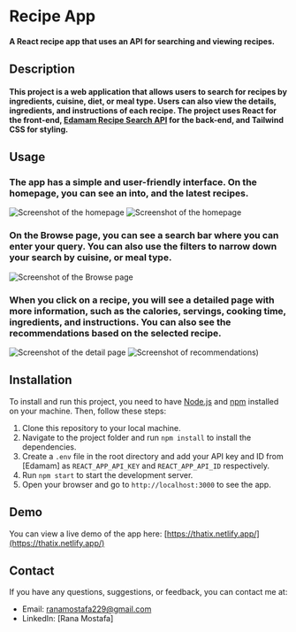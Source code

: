# Recipe App

#### A React recipe app that uses an API for searching and viewing recipes.

## Description

#### This project is a web application that allows users to search for recipes by ingredients, cuisine, diet, or meal type. Users can also view the details, ingredients, and instructions of each recipe. The project uses React for the front-end, [Edamam Recipe Search API](https://developer.edamam.com/edamam-recipe-api) for the back-end, and Tailwind CSS for styling.

## Usage

### The app has a simple and user-friendly interface. On the homepage, you can see an into, and the latest recipes.

![Screenshot of the homepage](https://github.com/ranamostafa229/real_estate_app/assets/57458722/c7faae54-3609-4d4a-9fd0-f62f85b355f3)  ![Screenshot of the homepage](https://github.com/ranamostafa229/real_estate_app/assets/57458722/2900bc7d-24ea-4480-bcd9-6b1ac8360b99)

### On the Browse page, you can see a search bar where you can enter your query. You can also use the filters to narrow down your search by cuisine, or meal type.

![Screenshot of the Browse page](https://github.com/ranamostafa229/real_estate_app/assets/57458722/b101ac98-9fc1-4caa-871b-9b54928a9797)

### When you click on a recipe, you will see a detailed page with more information, such as the calories, servings, cooking time, ingredients, and instructions. You can also see the recommendations based on the selected recipe.

![Screenshot of the detail page](https://github.com/ranamostafa229/real_estate_app/assets/57458722/b484fa2a-c91b-448d-9e1d-76e3643b6255)
![Screenshot of recommendations)](https://github.com/ranamostafa229/real_estate_app/assets/57458722/52a87cb4-9704-4d0e-97f8-61aa72af4171)

## Installation

To install and run this project, you need to have [Node.js](https://docs.github.com/en/get-started/writing-on-github/getting-started-with-writing-and-formatting-on-github/quickstart-for-writing-on-github) and [npm](https://docs.github.com/articles/markdown-basics) installed on your machine. Then, follow these steps:

1. Clone this repository to your local machine.
2. Navigate to the project folder and run `npm install` to install the dependencies.
3. Create a `.env` file in the root directory and add your API key and ID from [Edamam] as `REACT_APP_API_KEY` and `REACT_APP_API_ID` respectively.
4. Run `npm start` to start the development server.
5. Open your browser and go to `http://localhost:3000` to see the app.

## Demo

You can view a live demo of the app here: [https://thatix.netlify.app/](https://thatix.netlify.app/)
   
## Contact

If you have any questions, suggestions, or feedback, you can contact me at:

- Email: ranamostafa229@gmail.com
- LinkedIn: [Rana Mostafa]
